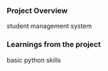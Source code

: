 ### Project Overview

 student management system


### Learnings from the project

 basic python skills


